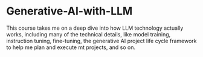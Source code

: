 # Generative-AI-with-LLM
This course takes me on a deep dive into how LLM technology actually works, including many of the technical details, like model training, instruction tuning, fine-tuning, the generative AI project life cycle framework to help me plan and execute mt projects, and so on.

